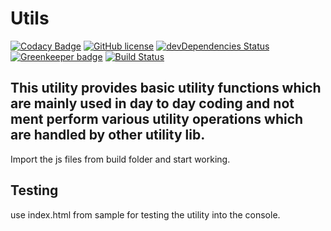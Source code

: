 # Utils

[![Codacy Badge](https://api.codacy.com/project/badge/Grade/86a61b646ab041c0b64e502b3d8be7a7)](https://www.codacy.com/app/tushar/Utils?utm_source=github.com&amp;utm_medium=referral&amp;utm_content=nimjetushar/Utils&amp;utm_campaign=Badge_Grade)
[![GitHub license](https://img.shields.io/github/license/nimjetushar/Utils.svg?style=popout)](https://github.com/nimjetushar/Utils/blob/master/LICENSE)
[![devDependencies Status](https://david-dm.org/nimjetushar/utils/dev-status.svg)](https://david-dm.org/nimjetushar/utils?type=dev) 
[![Greenkeeper badge](https://badges.greenkeeper.io/nimjetushar/Utils.svg)](https://greenkeeper.io/)
[![Build Status](https://semaphoreci.com/api/v1/nimjetushar/utils/branches/master/shields_badge.svg)](https://semaphoreci.com/nimjetushar/utils)


## This utility provides basic utility functions which are mainly used in day to day coding and not ment perform various utility operations which are handled by other utility lib.

Import the js files from build folder and start working.

## Testing

use index.html from sample for testing the utility into the console.

